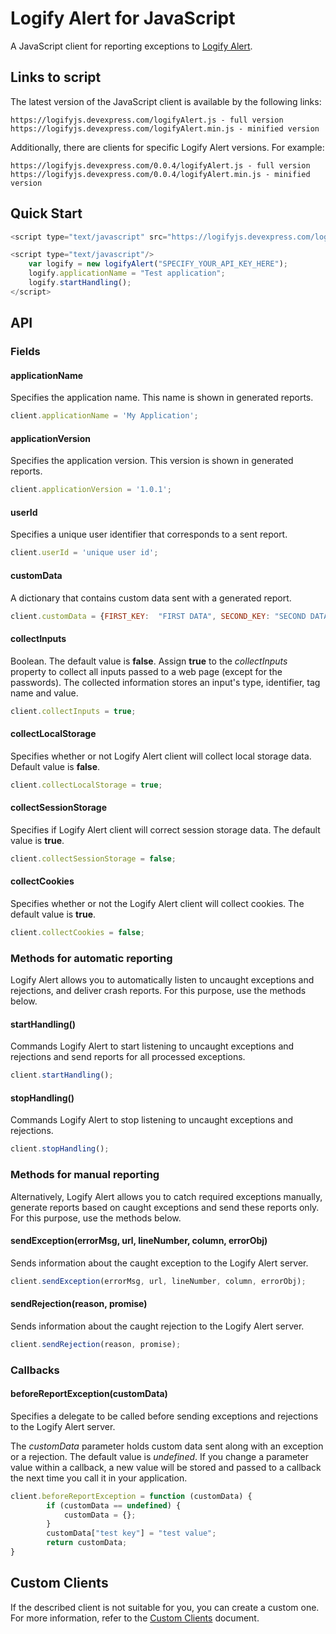 # Logify Alert for JavaScript

A JavaScript client for reporting exceptions to [Logify Alert](https://logify.devexpress.com/).

## Links to script

The latest version of the JavaScript client is available by the following links:
```
https://logifyjs.devexpress.com/logifyAlert.js - full version
https://logifyjs.devexpress.com/logifyAlert.min.js - minified version
```

Additionally, there are clients for specific Logify Alert versions. For example:
```
https://logifyjs.devexpress.com/0.0.4/logifyAlert.js - full version
https://logifyjs.devexpress.com/0.0.4/logifyAlert.min.js - minified version
```

## Quick Start

```javascript
<script type="text/javascript" src="https://logifyjs.devexpress.com/logifyAlert.min.js"/>

<script type="text/javascript"/>
	var logify = new logifyAlert("SPECIFY_YOUR_API_KEY_HERE");
	logify.applicationName = "Test application";
	logify.startHandling();
</script>
```

## API

### Fields

#### applicationName

Specifies the application name. This name is shown in generated reports.

```javascript
client.applicationName = 'My Application';
```

#### applicationVersion

Specifies the application version. This version is shown in generated reports. 

```javascript
client.applicationVersion = '1.0.1';
```

#### userId

Specifies a unique user identifier that corresponds to a sent report.

```javascript
client.userId = 'unique user id';
```

#### customData

A dictionary that contains custom data sent with a generated report. 

```javascript
client.customData = {FIRST_KEY:  "FIRST DATA", SECOND_KEY: "SECOND DATA"};
```

#### collectInputs

Boolean. The default value is **false**. Assign **true** to the *collectInputs* property to collect all inputs passed to a web page (except for the passwords). The collected information stores an input's type, identifier, tag name and value.

```javascript
client.collectInputs = true;
```

#### collectLocalStorage

Specifies whether or not Logify Alert client will collect local storage data. Default value is **false**.

```javascript
client.collectLocalStorage = true;
```

#### collectSessionStorage

Specifies if Logify Alert client will correct session storage data. The default value is **true**.

```javascript
client.collectSessionStorage = false;
```

#### collectCookies

Specifies whether or not the Logify Alert client will collect cookies. The default value is **true**.

```javascript
client.collectCookies = false;
```

### Methods for automatic reporting

Logify Alert allows you to automatically listen to uncaught exceptions and rejections, and deliver crash reports. For this purpose, use the methods below.

#### startHandling()

Commands Logify Alert to start listening to uncaught exceptions and rejections and send reports for all processed exceptions. 

```javascript
client.startHandling();
```

#### stopHandling()

Commands Logify Alert to stop listening to uncaught exceptions and rejections. 

```javascript
client.stopHandling();
```

### Methods for manual reporting

Alternatively, Logify Alert allows you to catch required exceptions manually, generate reports based on caught exceptions and send these reports only. For this purpose, use the methods below.

#### sendException(errorMsg, url, lineNumber, column, errorObj)

Sends information about the caught exception to the Logify Alert server.

```javascript
client.sendException(errorMsg, url, lineNumber, column, errorObj);
```

#### sendRejection(reason, promise)

Sends information about the caught rejection to the Logify Alert server.

```javascript
client.sendRejection(reason, promise);
```

### Callbacks

#### beforeReportException(customData)

Specifies a delegate to be called before sending exceptions and rejections to the Logify Alert server.

The *customData* parameter holds custom data sent along with an exception or a rejection. The default value is *undefined*. If you change a parameter value within a callback, a new value will be stored and passed to a callback the next time you call it in your application.

```javascript
client.beforeReportException = function (customData) {
        if (customData == undefined) {
            customData = {};
        }
        customData["test key"] = "test value";
        return customData;
}
```

## Custom Clients
If the described client is not suitable for you, you can create a custom one. For more information, refer to the [Custom Clients](https://github.com/DevExpress/Logify.Alert.Clients/blob/develop/CustomClients.md) document.
